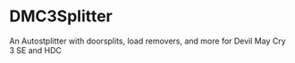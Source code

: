 # DMC3Splitter
An Autostplitter with doorsplits, load removers, and more for Devil May Cry 3 SE and HDC
